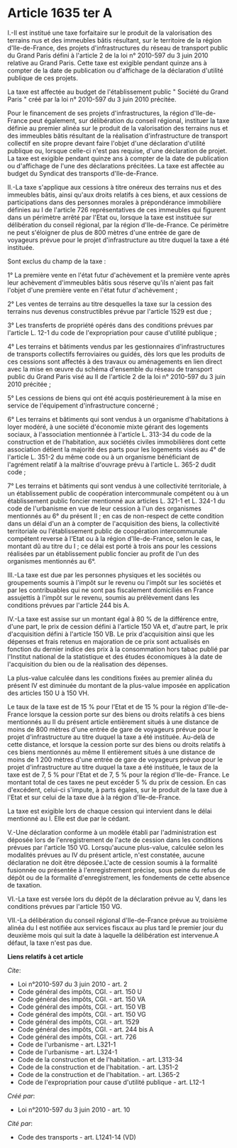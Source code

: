 # Article 1635 ter A

I.-Il est institué une taxe forfaitaire sur le produit de la valorisation des terrains nus et des immeubles bâtis résultant,
sur le territoire de la région d'Ile-de-France, des projets d'infrastructures du réseau de transport public du Grand Paris
défini à l'article 2 de la loi n° 2010-597 du 3 juin 2010 relative au Grand Paris. Cette taxe est exigible pendant quinze ans
à compter de la date de publication ou d'affichage de la déclaration d'utilité publique de ces projets. 

La taxe est affectée au budget de l'établissement public " Société du Grand Paris " créé par la loi n° 2010-597 du 3 juin
2010 précitée. 

Pour le financement de ses projets d'infrastructures, la région d'Ile-de-France peut également, sur délibération du conseil
régional, instituer la taxe définie au premier alinéa sur le produit de la valorisation des terrains nus et des immeubles
bâtis résultant de la réalisation d'infrastructure de transport collectif en site propre devant faire l'objet d'une
déclaration d'utilité publique ou, lorsque celle-ci n'est pas requise, d'une déclaration de projet. La taxe est exigible
pendant quinze ans à compter de la date de publication ou d'affichage de l'une des déclarations précitées. La taxe est
affectée au budget du Syndicat des transports d'Ile-de-France. 

II.-La taxe s'applique aux cessions à titre onéreux des terrains nus et des immeubles bâtis, ainsi qu'aux droits relatifs à
ces biens, et aux cessions de participations dans des personnes morales à prépondérance immobilière définies au I de
l'article 726 représentatives de ces immeubles qui figurent dans un périmètre arrêté par l'Etat ou, lorsque la taxe est
instituée sur délibération du conseil régional, par la région d'Ile-de-France. Ce périmètre ne peut s'éloigner de plus de 800
mètres d'une entrée de gare de voyageurs prévue pour le projet d'infrastructure au titre duquel la taxe a été instituée. 

Sont exclus du champ de la taxe : 

1° La première vente en l'état futur d'achèvement et la première vente après leur achèvement d'immeubles bâtis sous réserve
qu'ils n'aient pas fait l'objet d'une première vente en l'état futur d'achèvement ; 

2° Les ventes de terrains au titre desquelles la taxe sur la cession des terrains nus devenus constructibles prévue par
l'article 1529 est due ; 

3° Les transferts de propriété opérés dans des conditions prévues par l'article L. 12-1 du code de l'expropriation pour cause
d'utilité publique ; 

4° Les terrains et bâtiments vendus par les gestionnaires d'infrastructures de transports collectifs ferroviaires ou guidés,
dès lors que les produits de ces cessions sont affectés à des travaux ou aménagements en lien direct avec la mise en œuvre du
schéma d'ensemble du réseau de transport public du Grand Paris visé au II de l'article 2 de la loi n° 2010-597 du 3 juin 2010
précitée ; 

5° Les cessions de biens qui ont été acquis postérieurement à la mise en service de l'équipement d'infrastructure concerné ; 

6° Les terrains et bâtiments qui sont vendus à un organisme d'habitations à loyer modéré, à une société d'économie mixte
gérant des logements sociaux, à l'association mentionnée à l'article L. 313-34 du code de la construction et de l'habitation,
aux sociétés civiles immobilières dont cette association détient la majorité des parts pour les logements visés au 4° de
l'article L. 351-2 du même code ou à un organisme bénéficiant de l'agrément relatif à la maîtrise d'ouvrage prévu à l'article
L. 365-2 dudit code ; 

7° Les terrains et bâtiments qui sont vendus à une collectivité territoriale, à un établissement public de coopération
intercommunale compétent ou à un établissement public foncier mentionné aux articles L. 321-1 et L. 324-1 du code de
l'urbanisme en vue de leur cession à l'un des organismes mentionnés au 6° du présent II ; en cas de non-respect de cette
condition dans un délai d'un an à compter de l'acquisition des biens, la collectivité territoriale ou l'établissement public
de coopération intercommunale compétent reverse à l'Etat ou à la région d'Ile-de-France, selon le cas, le montant dû au titre
du I ; ce délai est porté à trois ans pour les cessions réalisées par un établissement public foncier au profit de l'un des
organismes mentionnés au 6°. 

III.-La taxe est due par les personnes physiques et les sociétés ou groupements soumis à l'impôt sur le revenu ou l'impôt sur
les sociétés et par les contribuables qui ne sont pas fiscalement domiciliés en France assujettis à l'impôt sur le revenu,
soumis au prélèvement dans les conditions prévues par l'article 244 bis A. 

IV.-La taxe est assise sur un montant égal à 80 % de la différence entre, d'une part, le prix de cession défini à l'article
150 VA et, d'autre part, le prix d'acquisition défini à l'article 150 VB. Le prix d'acquisition ainsi que les dépenses et
frais retenus en majoration de ce prix sont actualisés en fonction du dernier indice des prix à la consommation hors tabac
publié par l'Institut national de la statistique et des études économiques à la date de l'acquisition du bien ou de la
réalisation des dépenses. 

La plus-value calculée dans les conditions fixées au premier alinéa du présent IV est diminuée du montant de la plus-value
imposée en application des articles 150 U à 150 VH. 

Le taux de la taxe est de 15 % pour l'Etat et de 15 % pour la région d'Ile-de-France lorsque la cession porte sur des biens
ou droits relatifs à ces biens mentionnés au II du présent article entièrement situés à une distance de moins de 800 mètres
d'une entrée de gare de voyageurs prévue pour le projet d'infrastructure au titre duquel la taxe a été instituée. Au-delà de
cette distance, et lorsque la cession porte sur des biens ou droits relatifs à ces biens mentionnés au même II entièrement
situés à une distance de moins de 1 200 mètres d'une entrée de gare de voyageurs prévue pour le projet d'infrastructure au
titre duquel la taxe a été instituée, le taux de la taxe est de 7, 5 % pour l'Etat et de 7, 5 % pour la région d'Ile-de-
France. Le montant total de ces taxes ne peut excéder 5 % du prix de cession. En cas d'excédent, celui-ci s'impute, à parts
égales, sur le produit de la taxe due à l'Etat et sur celui de la taxe due à la région d'Ile-de-France. 

La taxe est exigible lors de chaque cession qui intervient dans le délai mentionné au I. Elle est due par le cédant.

V.-Une déclaration conforme à un modèle établi par l'administration est déposée lors de l'enregistrement de l'acte de cession
dans les conditions prévues par l'article 150 VG. Lorsqu'aucune plus-value, calculée selon les modalités prévues au IV du
présent article, n'est constatée, aucune déclaration ne doit être déposée.L'acte de cession soumis à la formalité fusionnée
ou présentée à l'enregistrement précise, sous peine du refus de dépôt ou de la formalité d'enregistrement, les fondements de
cette absence de taxation. 

VI.-La taxe est versée lors du dépôt de la déclaration prévue au V, dans les conditions prévues par l'article 150 VG. 

VII.-La délibération du conseil régional d'Ile-de-France prévue au troisième alinéa du I est notifiée aux services fiscaux au
plus tard le premier jour du deuxième mois qui suit la date à laquelle la délibération est intervenue.A défaut, la taxe n'est
pas due.

**Liens relatifs à cet article**

_Cite_:

  - Loi n°2010-597 du 3 juin 2010 - art. 2
  - Code général des impôts, CGI. - art. 150 U
  - Code général des impôts, CGI. - art. 150 VA
  - Code général des impôts, CGI. - art. 150 VB
  - Code général des impôts, CGI. - art. 150 VG
  - Code général des impôts, CGI. - art. 1529
  - Code général des impôts, CGI. - art. 244 bis A
  - Code général des impôts, CGI. - art. 726
  - Code de l'urbanisme - art. L321-1
  - Code de l'urbanisme - art. L324-1
  - Code de la construction et de l'habitation. - art. L313-34
  - Code de la construction et de l'habitation. - art. L351-2
  - Code de la construction et de l'habitation. - art. L365-2
  - Code de l'expropriation pour cause d'utilité publique - art. L12-1

_Créé par_:

  - Loi n°2010-597 du 3 juin 2010 - art. 10

_Cité par_:

  - Code des transports - art. L1241-14 (VD)
